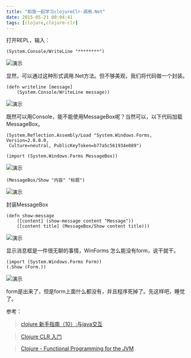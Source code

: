 ```yaml
---
title: "和我一起学习clojureClr-调用.Net"
date: 2015-05-21 00:04:41
tags: [clojure,clojure-clr]
---
```

打开REPL，输入：

	(System.Console/WriteLine "********")
![演示](https://img.geyuxu.com/2015-5-20-011.png)

显然，可以通过这种形式调用.Net方法。但不够美观，我们将代码做一个封装。
	
	(defn writeline [message]
		(System.Console/WriteLine message))
![演示](https://img.geyuxu.com/2015-5-20-012.png)
<!--more-->
既然可以用Console，能不能使用MessageBox呢？当然可以，以下代码加载MessageBox。

	(System.Reflection.Assembly/Load "System.Windows.Forms, Version=2.0.0.0, 
	 Culture=neutral, PublicKeyToken=b77a5c561934e089")

	(import (System.Windows.Forms MessageBox))
![演示](https://img.geyuxu.com/2015-5-20-013.png)
	
	(MessageBox/Show "内容" "标题")
![演示](https://img.geyuxu.com/2015-5-20-014.png)

封装MessageBox

	(defn show-message 
		([content] (show-message content "Message")) 
		([content title] (MessageBox/Show content title)))
![演示](https://img.geyuxu.com/2015-5-20-015.png)

显示消息框是一件很无聊的事情，WinForms 怎么能没有form，说干就干。

	(import (System.Windows.Forms Form))
	(.Show (Form.))
![演示](https://img.geyuxu.com/2015-5-20-016.png)

form是出来了，但是form上面什么都没有，并且程序死掉了。先这样吧，睡觉了。

参考：

>[clojure 新手指南（10）:与java交互](http://my.oschina.net/clopopo/blog/143000)

>[Clojure CLR 入门](http://www.cnblogs.com/me-sa/archive/2013/03/25/2981192.html)

>[Clojure - Functional Programming for the JVM](http://java.ociweb.com/mark/clojure/article.html)

